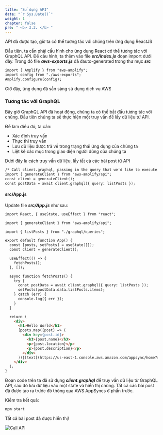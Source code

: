 ```yaml
---
title: "Sử dụng API"
date: "`r Sys.Date()`"
weight: 1
chapter: false
pre: " <b> 3.3. </b> "
---
```


API đã được tạo, giờ ta có thể tương tác với chúng trên ứng dụng ReactJS

Đầu tiên, ta cần phải cấu hình cho ứng dụng React có thể tương tác với GraphQL API. Để cấu hình, ta thêm vào file ***src/index.js*** đoạn import dưới đây. Trong đó file ***aws-exports.js*** đã đauto-generated trong thư mục ***src***

```html
import { Amplify } from "aws-amplify"; 
import config from "./aws-exports";
Amplify.configure(config);
```

Giờ đây, ứng dụng đã sẵn sàng sử dụng dịch vụ AWS

### Tương tác với GraphQL 

Bây giờ GraphQL API đã hoạt động, chúng ta có thể bắt đầu tương tác với chúng. Đầu tiên chúng ta sẽ thực hiện một truy vấn để lấy dữ liệu từ API.

Để làm điều đó, ta cần:

- Xác định truy vấn
- Thực thi truy vấn
- Lưu dữ liệu được trả về trong trạng thái ứng dụng của chúng ta
- Liệt kê các mục trong giao diện người dùng của chúng ta

Dưới đây là cách truy vấn dữ liệu, lấy tất cả các bài post từ API

```html
/* Call client.graphql, passing in the query that we'd like to execute. */
import { generateClient } from "aws-amplify/api";
const client = generateClient();
const postData = await client.graphql({ query: listPosts });
```
#### src/App.js
Update file ***src/App.js*** như sau:

```html
import React, { useState, useEffect } from "react";

import { generateClient } from "aws-amplify/api";

import { listPosts } from "./graphql/queries";

export default function App() {
  const [posts, setPosts] = useState([]);
  const client = generateClient();

  useEffect(() => {
    fetchPosts();
  }, []);

  async function fetchPosts() {
    try {
      const postData = await client.graphql({ query: listPosts });
      setPosts(postData.data.listPosts.items);
    } catch (err) {
      console.log({ err });
    }
  }

  return (
    <div>
      <h1>Hello World</h1>
      {posts.map((post) => (
        <div key={post.id}>
          <h3>{post.name}</h3>
          <p>{post.location}</p>
          <p>{post.description}</p>
        </div>
      ))}[text](https://us-east-1.console.aws.amazon.com/appsync/home?region%3Dus-east-1#%2F)
    </div>
  );
}
```

Đoạn code trên ta đã sử dụng ***client.graphql*** để truy vấn dữ liệu từ GraphQL API, sau đó lưu dữ liệu vào một state và hiển thị chúng. Tất cả các bài post đã được tạo ra trước đó thông qua AWS AppSyncs ở phần trước.

Kiểm tra kết quả:

```html
npm start
```

Tất cả bài post đã được hiển thị!

![Call API](/images/3.api/react-07.png)

